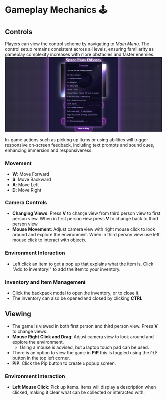 # Gameplay Mechanics :joystick:

## Controls
Players can view the control scheme by navigating to *Main Menu*. The control setup remains consistent across all levels, ensuring familiarity as gameplay complexity increases with more obstacles and faster enemies.
![Controls](media/controls2.png)

In-game actions such as picking up items or using abilities will trigger responsive on-screen feedback, including text prompts and sound cues, enhancing immersion and responsiveness.

### Movement
- **W**: Move Forward
- **S**: Move Backward
- **A**: Move Left
- **D**: Move Right

### Camera Controls
- **Changing Views**: Press **V** to change view from third person view to first person view. When in first person view press **V** to change back to third person view.
- **Mouse Movement**: Adjust camera view with right mouse click to look around and explore the environment. When in third person view use left mouse click to interact with objects. 

### Environment Interaction
- Left click an item to get a pop up that explains what the item is. Click "Add to inventory!" to add the item to your inventory.

### Inventory and Item Management
- Click the backpack modal to open the inventory, or to close it.
- The inventory can also be opened and closed by clicking **CTRL**

## Viewing
- The game is viewed in both first person and third person view. Press **V** to change views.
- **Mouse Right Click and Drag**: Adjust camera view to look around and explore the environment.
  - Using a mouse is advised, but a laptop touch pad can be used. 
- There is an option to view the game in **PiP** this is toggled using the `PiP` button in the top left corner.
- **PiP**: Click the Pip button to create a popup screen.

### Environment Interaction
- **Left Mouse Click**: Pick up items. Items will display a description when clicked, making it clear what can be collected or interacted with.

